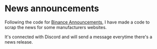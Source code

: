 # News announcements

Following the code for [Binance Announcements](https://github.com/darroyolpz/Binance-Announcements), I have made a code to scrap the news for some manufacturers websites.

It's connected with Discord and will send a message everytime there's a news release.
